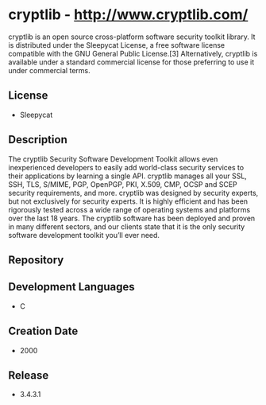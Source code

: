 # cryptlib - http://www.cryptlib.com/
cryptlib is an open source cross-platform software security toolkit library. It is distributed under the Sleepycat License, a free software license compatible with the GNU General Public License.[3] Alternatively, cryptlib is available under a standard commercial license for those preferring to use it under commercial terms.

## License
- Sleepycat

## Description
The cryptlib Security Software Development Toolkit allows even inexperienced developers to easily add world-class security services to their applications by learning a single API. cryptlib manages all your SSL, SSH, TLS, S/MIME, PGP, OpenPGP, PKI, X.509, CMP, OCSP and SCEP security requirements, and more. cryptlib was designed by security experts, but not exclusively for security experts. It is highly efficient and has been rigorously tested across a wide range of operating systems and platforms over the last 18 years. The cryptlib software has been deployed and proven in many different sectors, and our clients state that it is the only security software development toolkit you’ll ever need.

## Repository


## Development Languages
- C

## Creation Date
- 2000

## Release
- 3.4.3.1
